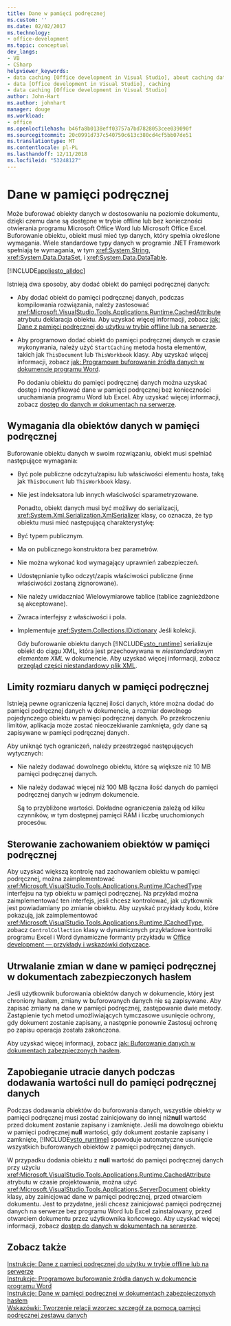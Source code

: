 ```yaml
---
title: Dane w pamięci podręcznej
ms.custom: ''
ms.date: 02/02/2017
ms.technology:
- office-development
ms.topic: conceptual
dev_langs:
- VB
- CSharp
helpviewer_keywords:
- data caching [Office development in Visual Studio], about caching data
- data [Office development in Visual Studio], caching
- data caching [Office development in Visual Studio]
author: John-Hart
ms.author: johnhart
manager: douge
ms.workload:
- office
ms.openlocfilehash: b46fa8b0138eff03757a7bd7828053cee039090f
ms.sourcegitcommit: 20c0991d737c540750c613c380cd4cf5bb07de51
ms.translationtype: MT
ms.contentlocale: pl-PL
ms.lasthandoff: 12/11/2018
ms.locfileid: "53248127"
---
```

# <a name="cache-data"></a>Dane w pamięci podręcznej
  Może buforować obiekty danych w dostosowaniu na poziomie dokumentu, dzięki czemu dane są dostępne w trybie offline lub bez konieczności otwierania programu Microsoft Office Word lub Microsoft Office Excel. Buforowanie obiektu, obiekt musi mieć typ danych, który spełnia określone wymagania. Wiele standardowe typy danych w programie .NET Framework spełniają te wymagania, w tym <xref:System.String>, <xref:System.Data.DataSet>, i <xref:System.Data.DataTable>.  
  
 [!INCLUDE[appliesto_alldoc](../vsto/includes/appliesto-alldoc-md.md)]  
  
 Istnieją dwa sposoby, aby dodać obiekt do pamięci podręcznej danych:  
  
- Aby dodać obiekt do pamięci podręcznej danych, podczas kompilowania rozwiązania, należy zastosować <xref:Microsoft.VisualStudio.Tools.Applications.Runtime.CachedAttribute> atrybutu deklaracja obiektu. Aby uzyskać więcej informacji, zobacz [jak: Dane z pamięci podręcznej do użytku w trybie offline lub na serwerze](../vsto/how-to-cache-data-for-use-offline-or-on-a-server.md).  
  
- Aby programowo dodać obiekt do pamięci podręcznej danych w czasie wykonywania, należy użyć `StartCaching` metoda hosta elementów, takich jak `ThisDocument` lub `ThisWorkbook` klasy. Aby uzyskać więcej informacji, zobacz [jak: Programowe buforowanie źródła danych w dokumencie programu Word](../vsto/how-to-programmatically-cache-a-data-source-in-an-office-document.md).  
  
  Po dodaniu obiektu do pamięci podręcznej danych można uzyskać dostęp i modyfikować dane w pamięci podręcznej bez konieczności uruchamiania programu Word lub Excel. Aby uzyskać więcej informacji, zobacz [dostęp do danych w dokumentach na serwerze](../vsto/accessing-data-in-documents-on-the-server.md).  
  
## <a name="requirements-for-data-objects-to-be-cached"></a>Wymagania dla obiektów danych w pamięci podręcznej  
 Buforowanie obiektu danych w swoim rozwiązaniu, obiekt musi spełniać następujące wymagania:  
  
- Być pole publiczne odczytu/zapisu lub właściwości elementu hosta, taką jak `ThisDocument` lub `ThisWorkbook` klasy.  
  
- Nie jest indeksatora lub innych właściwości sparametryzowane.  
  
  Ponadto, obiekt danych musi być możliwy do serializacji, <xref:System.Xml.Serialization.XmlSerializer> klasy, co oznacza, że typ obiektu musi mieć następującą charakterystykę:  
  
- Być typem publicznym.  
  
- Ma on publicznego konstruktora bez parametrów.  
  
- Nie można wykonać kod wymagający uprawnień zabezpieczeń.  
  
- Udostępnianie tylko odczyt/zapis właściwości publiczne (inne właściwości zostaną zignorowane).  
  
- Nie należy uwidaczniać Wielowymiarowe tablice (tablice zagnieżdżone są akceptowane).  
  
- Zwraca interfejsy z właściwości i pola.  
  
- Implementuje <xref:System.Collections.IDictionary> Jeśli kolekcji.  
  
  Gdy buforowanie obiektu danych [!INCLUDE[vsto_runtime](../vsto/includes/vsto-runtime-md.md)] serializuje obiekt do ciągu XML, która jest przechowywana w *niestandardowym elementem XML* w dokumencie. Aby uzyskać więcej informacji, zobacz [przegląd części niestandardowy plik XML](../vsto/custom-xml-parts-overview.md).  
  
## <a name="cached-data-size-limits"></a>Limity rozmiaru danych w pamięci podręcznej  
 Istnieją pewne ograniczenia łącznej ilości danych, które można dodać do pamięci podręcznej danych w dokumencie, a rozmiar dowolnego pojedynczego obiektu w pamięci podręcznej danych. Po przekroczeniu limitów, aplikacja może zostać nieoczekiwanie zamknięta, gdy dane są zapisywane w pamięci podręcznej danych.  
  
 Aby uniknąć tych ograniczeń, należy przestrzegać następujących wytycznych:  
  
- Nie należy dodawać dowolnego obiektu, które są większe niż 10 MB pamięci podręcznej danych.  
  
- Nie należy dodawać więcej niż 100 MB łączna ilość danych do pamięci podręcznej danych w jednym dokumencie.  
  
  Są to przybliżone wartości. Dokładne ograniczenia zależą od kilku czynników, w tym dostępnej pamięci RAM i liczbę uruchomionych procesów.  
  
## <a name="control-the-behavior-of-cached-objects"></a>Sterowanie zachowaniem obiektów w pamięci podręcznej  
 Aby uzyskać większą kontrolę nad zachowaniem obiektu w pamięci podręcznej, można zaimplementować <xref:Microsoft.VisualStudio.Tools.Applications.Runtime.ICachedType> interfejsu na typ obiektu w pamięci podręcznej. Na przykład można zaimplementować ten interfejs, jeśli chcesz kontrolować, jak użytkownik jest powiadamiany po zmianie obiektu. Aby uzyskać przykłady kodu, które pokazują, jak zaimplementować <xref:Microsoft.VisualStudio.Tools.Applications.Runtime.ICachedType>, zobacz `ControlCollection` klasy w dynamicznych przykładowe kontrolki programu Excel i Word dynamiczne formanty przykładu w [Office development ― przykłady i wskazówki dotyczące](../vsto/office-development-samples-and-walkthroughs.md).  
  
## <a name="persist-changes-to-cached-data-in-password-protected-documents"></a>Utrwalanie zmian w dane w pamięci podręcznej w dokumentach zabezpieczonych hasłem  
 Jeśli użytkownik buforowania obiektów danych w dokumencie, który jest chroniony hasłem, zmiany w buforowanych danych nie są zapisywane. Aby zapisać zmiany na dane w pamięci podręcznej, zastępowanie dwie metody. Zastąpienie tych metod umożliwiających tymczasowe usunięcie ochrony, gdy dokument zostanie zapisany, a następnie ponownie Zastosuj ochronę po zapisu operacja została zakończona.  
  
 Aby uzyskać więcej informacji, zobacz [jak: Buforowanie danych w dokumentach zabezpieczonych hasłem](../vsto/how-to-cache-data-in-a-password-protected-document.md).  
  
## <a name="prevent-data-loss-when-adding-null-values-to-the-data-cache"></a>Zapobieganie utracie danych podczas dodawania wartości null do pamięci podręcznej danych  
 Podczas dodawania obiektów do buforowania danych, wszystkie obiekty w pamięci podręcznej musi zostać zainicjowany do innej niż**null** wartość przed dokument zostanie zapisany i zamknięte. Jeśli ma dowolnego obiektu w pamięci podręcznej **null** wartości, gdy dokument zostanie zapisany i zamknięte, [!INCLUDE[vsto_runtime](../vsto/includes/vsto-runtime-md.md)] spowoduje automatyczne usunięcie wszystkich buforowanych obiektów z pamięci podręcznej danych.  
  
 W przypadku dodania obiektu z **null** wartość do pamięci podręcznej danych przy użyciu <xref:Microsoft.VisualStudio.Tools.Applications.Runtime.CachedAttribute> atrybutu w czasie projektowania, można użyć <xref:Microsoft.VisualStudio.Tools.Applications.ServerDocument> obiekty klasy, aby zainicjować dane w pamięci podręcznej, przed otwarciem dokumentu. Jest to przydatne, jeśli chcesz zainicjować pamięci podręcznej danych na serwerze bez programu Word lub Excel zainstalowany, przed otwarciem dokumentu przez użytkownika końcowego. Aby uzyskać więcej informacji, zobacz [dostęp do danych w dokumentach na serwerze](../vsto/accessing-data-in-documents-on-the-server.md).  
  
## <a name="see-also"></a>Zobacz także  
 [Instrukcje: Dane z pamięci podręcznej do użytku w trybie offline lub na serwerze](../vsto/how-to-cache-data-for-use-offline-or-on-a-server.md)   
 [Instrukcje: Programowe buforowanie źródła danych w dokumencie programu Word](../vsto/how-to-programmatically-cache-a-data-source-in-an-office-document.md)   
 [Instrukcje: Dane w pamięci podręcznej w dokumentach zabezpieczonych hasłem](../vsto/how-to-cache-data-in-a-password-protected-document.md)   
 [Wskazówki: Tworzenie relacji wzorzec szczegół za pomocą pamięci podręcznej zestawu danych](../vsto/walkthrough-creating-a-master-detail-relation-using-a-cached-dataset.md)  
  
  